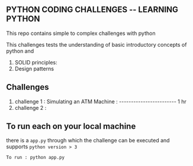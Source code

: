 ## PYTHON CODING CHALLENGES -- LEARNING PYTHON

This repo contains simple to complex challenges with python

This challenges tests the understanding of basic introductory concepts of python and

1.  SOLID principles:
2.  Design patterns

## Challenges

1. challenge 1 : Simulating an ATM Machine : ------------------------ 1 hr
2. challenge 2 :

## To run each on your local machine

there is a `app.py` through which the challenge can be executed
and supports `python version > 3 `

```
To run : python app.py
```
